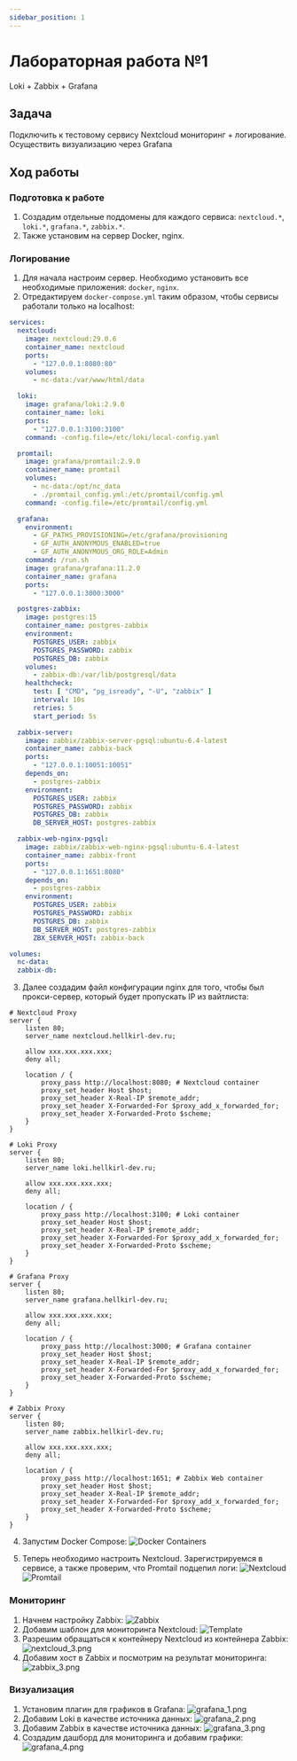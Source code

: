 ```yaml
---
sidebar_position: 1
---
```


# Лабораторная работа №1

Loki + Zabbix + Grafana

## Задача

Подключить к тестовому сервису Nextcloud мониторинг + логирование. Осуществить визуализацию через Grafana

## Ход работы

### Подготовка к работе

1. Создадим отдельные поддомены для каждого сервиса: `nextcloud.*`, `loki.*`,
   `grafana.*`, `zabbix.*`.
2. Также установим на сервер Docker, nginx.

### Логирование

1. Для начала настроим сервер. Необходимо установить все необходимые приложения: `docker`, `nginx`.
2. Отредактируем `docker-compose.yml` таким образом, чтобы сервисы работали только на localhost:

```yaml
services:
  nextcloud:
    image: nextcloud:29.0.6
    container_name: nextcloud
    ports:
      - "127.0.0.1:8080:80"
    volumes:
      - nc-data:/var/www/html/data

  loki:
    image: grafana/loki:2.9.0
    container_name: loki
    ports:
      - "127.0.0.1:3100:3100"
    command: -config.file=/etc/loki/local-config.yaml

  promtail:
    image: grafana/promtail:2.9.0
    container_name: promtail
    volumes:
      - nc-data:/opt/nc_data
      - ./promtail_config.yml:/etc/promtail/config.yml
    command: -config.file=/etc/promtail/config.yml

  grafana:
    environment:
      - GF_PATHS_PROVISIONING=/etc/grafana/provisioning
      - GF_AUTH_ANONYMOUS_ENABLED=true
      - GF_AUTH_ANONYMOUS_ORG_ROLE=Admin
    command: /run.sh
    image: grafana/grafana:11.2.0
    container_name: grafana
    ports:
      - "127.0.0.1:3000:3000"

  postgres-zabbix:
    image: postgres:15
    container_name: postgres-zabbix
    environment:
      POSTGRES_USER: zabbix
      POSTGRES_PASSWORD: zabbix
      POSTGRES_DB: zabbix
    volumes:
      - zabbix-db:/var/lib/postgresql/data
    healthcheck:
      test: [ "CMD", "pg_isready", "-U", "zabbix" ]
      interval: 10s
      retries: 5
      start_period: 5s

  zabbix-server:
    image: zabbix/zabbix-server-pgsql:ubuntu-6.4-latest
    container_name: zabbix-back
    ports:
      - "127.0.0.1:10051:10051"
    depends_on:
      - postgres-zabbix
    environment:
      POSTGRES_USER: zabbix
      POSTGRES_PASSWORD: zabbix
      POSTGRES_DB: zabbix
      DB_SERVER_HOST: postgres-zabbix

  zabbix-web-nginx-pgsql:
    image: zabbix/zabbix-web-nginx-pgsql:ubuntu-6.4-latest
    container_name: zabbix-front
    ports:
      - "127.0.0.1:1651:8080"
    depends_on:
      - postgres-zabbix
    environment:
      POSTGRES_USER: zabbix
      POSTGRES_PASSWORD: zabbix
      POSTGRES_DB: zabbix
      DB_SERVER_HOST: postgres-zabbix
      ZBX_SERVER_HOST: zabbix-back

volumes:
  nc-data:
  zabbix-db:
```

3. Далее создадим файл конфигурации nginx для того, чтобы был прокси-сервер, который будет пропускать IP из вайтлиста:

```nginx
# Nextcloud Proxy
server {
    listen 80;
    server_name nextcloud.hellkirl-dev.ru;

    allow xxx.xxx.xxx.xxx;
    deny all;

    location / {
        proxy_pass http://localhost:8080; # Nextcloud container
        proxy_set_header Host $host;
        proxy_set_header X-Real-IP $remote_addr;
        proxy_set_header X-Forwarded-For $proxy_add_x_forwarded_for;
        proxy_set_header X-Forwarded-Proto $scheme;
    }
}

# Loki Proxy
server {
    listen 80;
    server_name loki.hellkirl-dev.ru;

    allow xxx.xxx.xxx.xxx;
    deny all;

    location / {
        proxy_pass http://localhost:3100; # Loki container
        proxy_set_header Host $host;
        proxy_set_header X-Real-IP $remote_addr;
        proxy_set_header X-Forwarded-For $proxy_add_x_forwarded_for;
        proxy_set_header X-Forwarded-Proto $scheme;
    }
}

# Grafana Proxy
server {
    listen 80;
    server_name grafana.hellkirl-dev.ru;

    allow xxx.xxx.xxx.xxx;
    deny all;

    location / {
        proxy_pass http://localhost:3000; # Grafana container
        proxy_set_header Host $host;
        proxy_set_header X-Real-IP $remote_addr;
        proxy_set_header X-Forwarded-For $proxy_add_x_forwarded_for;
        proxy_set_header X-Forwarded-Proto $scheme;
    }
}

# Zabbix Proxy
server {
    listen 80;
    server_name zabbix.hellkirl-dev.ru;

    allow xxx.xxx.xxx.xxx;
    deny all;

    location / {
        proxy_pass http://localhost:1651; # Zabbix Web container
        proxy_set_header Host $host;
        proxy_set_header X-Real-IP $remote_addr;
        proxy_set_header X-Forwarded-For $proxy_add_x_forwarded_for;
        proxy_set_header X-Forwarded-Proto $scheme;
    }
}
```

4. Запустим Docker Compose:
   ![Docker Containers](static/lr1/dockercompose_res.png)

5. Теперь необходимо настроить Nextcloud. Зарегистрируемся в сервисе, а также проверим, что Promtail подцепил логи:
   ![Nextcloud](static/lr1/nextcloud_1.png)
   ![Promtail](static/lr1/promtail.png)

### Мониторинг

1. Начнем настройку Zabbix:
   ![Zabbix](static/lr1/zabbix_1.png)
2. Добавим шаблон для мониторинга Nextcloud:
   ![Template](static/lr1/zabbix_2.png)
3. Разрешим обращаться к контейнеру Nextcloud из контейнера Zabbix:
   ![nextcloud_3.png](static/lr1/nextcloud_3.png)
4. Добавим хост в Zabbix и посмотрим на результат мониторинга:
   ![zabbix_3.png](static/lr1/zabbix_3.png)

### Визуализация

1. Установим плагин для графиков в Grafana:
   ![grafana_1.png](static/lr1/grafana_1.png)
2. Добавим Loki в качестве источника данных:
   ![grafana_2.png](static/lr1/grafana_2.png)
3. Добавим Zabbix в качестве источника данных:
   ![grafana_3.png](static/lr1/grafana_3.png)
4. Создадим дашборд для мониторинга и добавим графики:
   ![grafana_4.png](static/lr1/grafana_4.png)